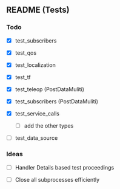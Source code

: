 ## README (Tests)

### Todo
- [x] test_subscribers 
- [x] test_qos
- [x] test_localization
- [x] test_tf
- [x] test_teleop (PostDataMuliti)
- [x] test_subscribers (PostDataMuliti)
- [x] test_service_calls
    - [ ] add the other types
- [ ] test_data_source


### Ideas
- [ ] Handler Details based test proceedings
- [ ] Close all subprocesses efficiently

